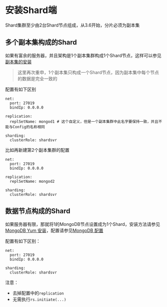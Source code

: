 # 安装Shard端

Shard集群至少由2台Shard节点组成，从3.6开始，分片必须为副本集

## 多个副本集构成的Shard

如果有富余的服务器，并且架构是1个副本集群构成1个Shard节点，这样可以参见[副本集的安装](/chapter-cluster/分布式数据库/mongodb/replication/an-zhuang-jie-dian.md)

> 这里再次重申，1个副本集只构成一个Shard节点，因为副本集中每个节点的数据是完全一致的

配置有如下区别

```
net:
  port: 27019
  bindIp: 0.0.0.0
  
replication:
  replSetName: mongod1 # 这个自定义，但是一个副本集群中此名字要保持一致，并且不能与Config的名称相同

sharding:
  clusterRole: shardsvr
```

比如再新建第2个副本集群的配置

```
net:
  port: 27019
  bindIp: 0.0.0.0
  
replication:
  replSetName: mongod2

sharding:
  clusterRole: shardsvr
```

## 数据节点构成的Shard

如果服务器有限，那就将1的MongoDB节点设置成为1个Shard，安装方法请参见[MongoDB Yum 安装](/chapter-setup/chapter-mongodb/an-zhuang/yum-an-zhuang.md)，配置请参见[MongoDB 配置](/chapter-setup/chapter-mongodb/pei-zhi.md)



配置有如下区别：
```
net:
  port: 27019
  bindIp: 0.0.0.0

sharding:
  clusterRole: shardsvr
```

注意：
- 去掉配置中的`replication`
- 无需执行`rs.initiate(...)`
